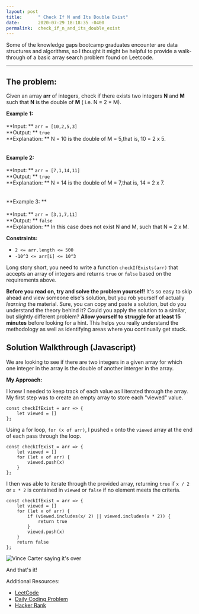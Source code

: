 ```yaml
---
layout: post
title:      " Check If N and Its Double Exist"
date:       2020-07-29 18:18:35 -0400
permalink:  check_if_n_and_its_double_exist
---
```



Some of the knowledge gaps bootcamp graduates encounter are data structures and algorithms, so I thought it might be helpful to provide a walk-through of a basic array search problem found on Leetcode.  

------------------------------

## The problem:

Given an array **arr** of integers, check if there exists two integers **N** and **M** such that **N** is the double of **M** ( i.e. N = 2 * M).

**Example 1:**<br><br>
**Input: ** ```arr = [10,2,5,3]```<br>
**Output: ** ```true```<br>
**Explanation: ** N = 10 is the double of M = 5,that is, 10 = 2 x 5.
<br><br><br>
**Example 2:**<br><br>
**Input: ** ```arr = [7,1,14,11]```<br>
**Output: ** ```true```<br>
**Explanation: ** N = 14 is the double of M = 7,that is, 14 = 2 x 7.
<br><br><br>
**Example 3: **<br><br>
**Input: ** ```arr = [3,1,7,11]```<br>
**Output: ** ```false```<br>
**Explanation: ** In this case does not exist N and M, such that N = 2 x M.

**Constraints:**
* ```2 <= arr.length <= 500```
* ```-10^3 <= arr[i] <= 10^3```

Long story short, you need to write a function ```checkIfExists(arr)``` that accepts an array of integers and returns ``true`` or ```false``` based on the requirements above.

**Before you read on, try and solve the problem yourself!**  It's so easy to skip ahead and view someone else's solution, but you rob yourself of actually *learning* the material.  Sure, you can copy and paste a solution, but do you understand the theory behind it?  Could you apply the solution to a similar, but slightly different problem?  **Allow yourself to struggle for at least 15 minutes** before looking for a hint.  This helps you really understand the methodology as well as identifying areas where you continually get stuck.  

## Solution Walkthrough (Javascript)

We are looking to see if there are two integers in a given array for which one integer in the array is the double of another interger in the array.  

**My Approach:**

I knew I needed to keep track of each value as I iterated through the array.  My first step was to create an empty array to store each "viewed" value.

```
const checkIfExist = arr => {
    let viewed = []
};
```


Using a for loop,  ``for (x of arr)``, I pushed ``x`` onto the ``viewed`` array at the end of each pass through the loop.

```
const checkIfExist = arr => {
    let viewed = []
    for (let x of arr) {
        viewed.push(x)
    }
};
```

I then was able to iterate through the provided array, returning ``true`` if ``x / 2`` or ``x * 2`` is contained in ``viewed`` or  ``false`` if no element meets the criteria.  


```
const checkIfExist = arr => {
    let viewed = []
    for (let x of arr) {
        if (viewed.includes(x/ 2) || viewed.includes(x * 2)) {
            return true
        }
        viewed.push(x)
    }
    return false
};

```

![Vince Carter saying it's over](https://media.giphy.com/media/l0ErLeqamV3UOARsA/giphy.gif)

And that's it!

Additional Resources:
* [LeetCode](https://leetcode.com/)
* [Daily Coding Problem](https://dailycodingproblem.com/)
* [Hacker Rank](http://hackerrank.com)





















